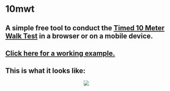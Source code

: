 # 10mwt

## A simple free tool to conduct the [Timed 10 Meter Walk Test](http://www.physio-pedia.com/10_Metre_Walk_Test) in a browser or on a mobile device.
## [Click here for a working example.](https://ten-mwt.herokuapp.com/)
## This is what it looks like:
<p align="center">
  <img src="https://firebasestorage.googleapis.com/v0/b/inaptpi.appspot.com/o/img-for-10mwt%2F10mwt-screenshot.png?alt=media&token=ceb317d1-f7de-47b0-8a66-b61a1a43784f">
</p>

